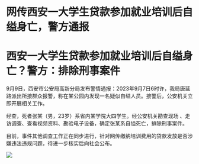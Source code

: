 # 网传西安一大学生贷款参加就业培训后自缢身亡，警方通报

# 西安一大学生贷款参加就业培训后自缢身亡？警方：排除刑事案件

9月9日，西安市公安局高新分局发布警情通报：2023年9月7日6时许，我局唐延路派出所接群众报警，称在某公园内发现一名疑似自缢人员。接警后，公安机关立即开展相关工作。

经查，死者张某（男，23岁）系省内某学院大四学生。经公安机关勘查现场 、走访调查、查看视频资料、勘验电子设备，确定张某系自缢死亡，排除刑事案件。

目前，事件其他调查工作正在同步进行，针对网传缴纳培训费用的贷款发放是否涉嫌违法违规问题，待进一步核实后向社会公布。

![](https://inews.gtimg.com/om_bt/O23vGqYPFEsG0J3Ii7v0zX2upyNoGfvizSkKadg8xgtPMAA/1000)

